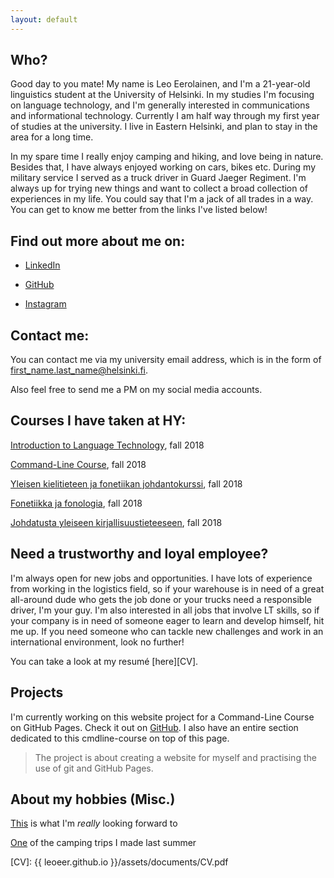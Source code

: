 ```yaml
---
layout: default
---
```


## Who?

Good day to you mate! My name is Leo Eerolainen, and I'm a 21-year-old linguistics student at 
the University of Helsinki. In my studies I'm focusing on language technology, and I'm generally interested in 
communications and informational technology. Currently I am half way through my first year of 
studies at the university. I live in Eastern Helsinki, and plan to stay in the area for a long 
time.  
  
In my spare time I really enjoy camping and hiking, and love being in nature. Besides that, I 
have always enjoyed working 
on cars, bikes etc. During my military service I served as a truck driver in Guard Jaeger 
Regiment. I'm always up for trying new things and want to collect a broad collection of 
experiences in my life. You could say that I'm a jack of all trades in a way. You can get to know 
me better from the links I've listed below!  

## Find out more about me on:

* [LinkedIn](https://www.linkedin.com/in/leoeerolainen/)

* [GitHub][git]

* [Instagram](https://www.instagram.com/eerolex/)

## Contact me:

You can contact me via my university email address, which is in the form of 
first_name.last_name@helsinki.fi.  
  
Also feel free to send me a PM on my social media accounts.

## Courses I have taken at HY:

[Introduction to Language Technology](https://courses.helsinki.fi/fi/kik-405/124787882), fall 
2018

[Command-Line Course](https://courses.helsinki.fi/fi/kik-lg218/126710126), fall 2018

[Yleisen kielitieteen ja fonetiikan 
johdantokurssi](https://courses.helsinki.fi/fi/kik-401/124787881), fall 2018

[Fonetiikka ja fonologia](https://courses.helsinki.fi/fi/kik-lg101/124793728), fall 2018

[Johdatusta yleiseen kirjallisuustieteeseen](https://courses.helsinki.fi/fi/ttk-yl110/124896865), 
fall 2018

## Need a trustworthy and loyal employee? 

I'm always open for new jobs and opportunities. I have lots of experience from working in the 
logistics field, so if your warehouse is in need of a great all-around dude who gets the job done 
or your trucks need a responsible driver, I'm your guy. I'm also interested in all jobs that involve LT skills, so if your company is in need of someone eager to learn and develop himself, hit me up. If you need someone who can tackle new 
challenges and work in an international environment, look no further!  
  
You can take a look at my resumé [here][CV].

## Projects

I'm currently working on this website project for a Command-Line Course on GitHub Pages. Check it out on [GitHub](https://github.com/leoeer/leoeer.github.io). I also have an entire section dedicated to this cmdline-course on top of this page. 
  
> The project is about creating a website for myself and practising the use of git and GitHub Pages.

## About my hobbies (Misc.) 

[This](http://www.luontoon.fi/karhunkierros) is what I'm _really_ looking forward to  
  
[One](https://www.tervarumpu.fi/fi/repovesi/patikointijareitit/kaakkurinkierros) of the camping trips I made last summer


[git]: https://github.com/leoeer
[CV]: {{ leoeer.github.io }}/assets/documents/CV.pdf
